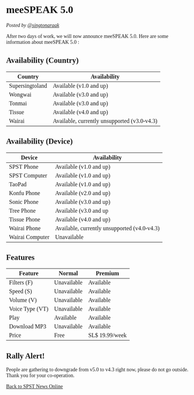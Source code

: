 <style> @font-face { font-family: chirp; src: url(gt-america.ttf); } * { font-family: chirp; } </style>

# meeSPEAK 5.0
*Posted by [@singtonaraak](user.singtonaraak.md)*

After two days of work, we will now announce meeSPEAK 5.0. Here are some information about meeSPEAK 5.0 :

## Availability (Country)

|Country|Availability|
|-|-|
|Supersingtoland|Available (v1.0 and up)|
|Wongwai|Available (v3.0 and up)|
|Tonmai|Available (v3.0 and up)|
|Tissue|Available (v4.0 and up)|
|Wairai|Available, currently unsupported (v3.0-v4.3)|

## Availability (Device)

|Device|Availability|
|-|-|
|SPST Phone|Available (v1.0 and up)|
|SPST Computer|Available (v1.0 and up)|
|TaoPad|Available (v1.0 and up)
|Konfu Phone|Available (v2.0 and up)|
|Sonic Phone|Available (v3.0 and up)|
|Tree Phone|Available (v3.0 and up|
|Tissue Phone|Available (v4.0 and up)|
|Wairai Phone|Available, currently unsupported (v4.0-v4.3)|
|Wairai Computer|Unavailable|

## Features

|Feature|Normal|Premium|
|-|-|-|
|Filters (F)|Unavailable|Available|
|Speed (S)|Unavailable|Available|
|Volume (V)|Unavailable|Available|
|Voice Type (VT)|Unavailable|Available|
|Play|Available|Available|
|Download MP3|Unavailable|Available|
|Price|Free|SL$ 19.99/week|

## Rally Alert!
People are gathering to downgrade from v5.0 to v4.3 right now, please do not go outside. Thank you for your co-operation.

[Back to SPST News Online](/)
